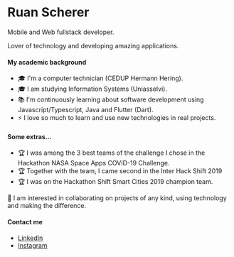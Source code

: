 # Ruan Scherer

<p>Mobile and Web fullstack developer.</p>
<p>Lover of technology and developing amazing applications.</p>

#### My academic background
- :mortar_board: I'm a computer technician (CEDUP Hermann Hering).
- :mortar_board: I am studying Information Systems (Uniasselvi).
- :books: I'm continuously learning about software development using Javascript/Typescript, Java and Flutter (Dart).
- ⚡ I love so much to learn and use new technologies in real projects.

#### Some extras...
- :trophy: I was among the 3 best teams of the challenge I chose in the Hackathon NASA Space Apps COVID-19 Challenge.
- :trophy: Together with the team, I came second in the Inter Hack Shift 2019
- :trophy: I was on the Hackathon Shift Smart Cities 2019 champion team.

:rocket: I am interested in collaborating on projects of any kind, using technology and making the difference.

#### Contact me
- [LinkedIn](https://www.linkedin.com/in/ruan-scherer/)
- [Instagram](https://www.instagram.com/ruan.scherer/?hl=pt-br)
